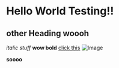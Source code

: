 # Hello World Testing!!
## other Heading woooh
*italic stuff* 
**wow bold**
[click this](https://www.wikihow.com/Order-a-Subway-Sandwich) 
![Image](https://media.npr.org/assets/img/2021/08/11/gettyimages-1279899488_wide-f3860ceb0ef19643c335cb34df3fa1de166e2761-s1100-c50.jpg)

**soooo**

